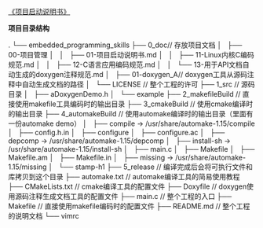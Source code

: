 [《项目启动说明书》](https://gitee.com/langcai1943/embedded_programming_skills/blob/develop/0_doc/00-项目管理/01-项目启动说明书.md)

**项目目录结构**

.
└── embedded_programming_skills
    ├── 0_doc// 存放项目文档
    │   ├── 00-项目管理
    │   │   ├── 01-项目启动说明书.md
    │   │   ├── 11-Linux内核C编码规范.md
    │   │   ├── 12-C语言应用编码规范.md
    │   │   └── 13-用于API文档自动生成的doxygen注释规范.md
    │   ├── 01-doxygen_A// doxygen工具从源码注释中自动生成文档的路径
    │   └── LICENSE     // 整个工程的许可
    ├── 1_src            // 源码目录
    │   ├── aDoxygenDemo.h
    │   └── example
    ├── 2_makefileBuild  // 直接使用makefile工具编码时的输出目录
    ├── 3_cmakeBuild     // 使用cmake编译时的输出目录
    ├── 4_automakeBuild  // 使用automake编译时的输出目录（里面有一份automake demo）
    │   ├── compile -> /usr/share/automake-1.15/compile
    │   ├── config.h.in
    │   ├── configure
    │   ├── configure.ac
    │   ├── depcomp -> /usr/share/automake-1.15/depcomp
    │   ├── install-sh -> /usr/share/automake-1.15/install-sh
    │   ├── main.c
    │   ├── Makefile
    │   ├── Makefile.am
    │   ├── Makefile.in
    │   ├── missing -> /usr/share/automake-1.15/missing
    │   └── stamp-h1
    ├── 5_release        // 编译完成后会将可执行文件和库拷贝到这个目录
    ├── automake.txt     // automake编译工具的简易使用教程
    ├── CMakeLists.txt   // cmake编译工具的配置文件
    ├── Doxyfile         // doxygen使用源码注释生成文档工具的配置文件
    ├── main.c           // 整个工程的入口
    ├── Makefile         // 直接使用makefile编码时的配置文件
    ├── README.md        // 整个工程的说明文档
    └── vimrc
